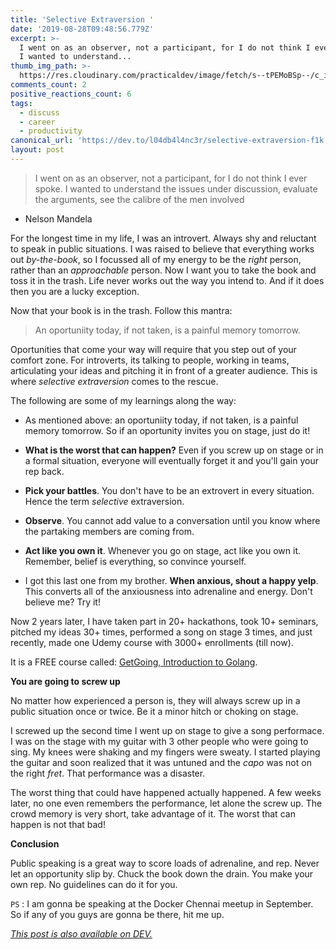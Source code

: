 ```yaml
---
title: 'Selective Extraversion '
date: '2019-08-28T09:48:56.779Z'
excerpt: >-
  I went on as an observer, not a participant, for I do not think I ever spoke.
  I wanted to understand...
thumb_img_path: >-
  https://res.cloudinary.com/practicaldev/image/fetch/s--tPEMoBSp--/c_imagga_scale,f_auto,fl_progressive,h_420,q_auto,w_1000/https://thepracticaldev.s3.amazonaws.com/i/2i8baq3tyc0r5h8l4p3j.jpeg
comments_count: 2
positive_reactions_count: 6
tags:
  - discuss
  - career
  - productivity
canonical_url: 'https://dev.to/l04db4l4nc3r/selective-extraversion-f1k'
layout: post
---
```

> I went on as an observer, not a participant, for I do not think I ever spoke. I wanted to understand the issues under discussion, evaluate the arguments, see the calibre of the men involved
- Nelson Mandela

For the longest time in my life, I was an introvert. Always shy and reluctant to speak in public situations. I was raised to believe that everything works out *by-the-book*, so I focussed all of my energy to be the *right* person, rather than an *approachable* person. Now I want you to take the book and toss it in the trash. Life never works out the way you intend to. And if it does then you are a lucky exception.
 
Now that your book is in the trash. Follow this mantra:

> An oportuniity today, if not taken, is a painful memory tomorrow.

Oportunities that come your way will require that you step out of your comfort zone. For introverts, its talking to people, working in teams, articulating your ideas and pitching it in front of a greater audience. This is where *selective extraversion* comes to the rescue.

The following are some of my learnings along the way:

* As mentioned above: an oportuniity today, if not taken, is a painful memory tomorrow. So if an oportunity invites you on stage, just do it!

* **What is the worst that can happen?** Even if you screw up on stage or in a formal situation, everyone will eventually forget it and you'll gain your rep back.

* **Pick your battles**. You don't have to be an extrovert in every situation. Hence the term *selective* extraversion. 

* **Observe**. You cannot add value to a conversation until you know where the partaking members are coming from.

* **Act like you own it**. Whenever you go on stage, act like you own it. Remember, belief is everything, so convince yourself.

* I got this last one from my brother. **When anxious, shout a happy yelp**. This converts all of the anxiousness into adrenaline and energy. Don't believe me? Try it!


Now 2 years later, I have taken part in 20+ hackathons, took 10+ seminars, pitched my ideas 30+ times, performed a song on stage 3 times, and just recently, made one Udemy course with 3000+ enrollments (till now).

It is a FREE course called: [GetGoing, Introduction to Golang](https://udemy.com/course/getgoing). 

**You are going to screw up**

No matter how experienced a person is, they will always screw up in a public situation once or twice. Be it a minor hitch or choking on stage. 

I screwed up the second time I went up on stage to give a song performace. I was on the stage with my guitar with 3 other people who were going to sing. My knees were shaking and my fingers were sweaty. I started playing the guitar and soon realized that it was untuned and the *capo* was not on the right *fret*. That performance was a disaster. 

The worst thing that could have happened actually happened. A few weeks later, no one even remembers the performance, let alone the screw up. The crowd memory is very short, take advantage of it. The worst that can happen is not that bad!

**Conclusion**

Public speaking is a great way to score loads of adrenaline, and rep. Never let an opportunity slip by. Chuck the book down the drain. You make your own rep. No guidelines can do it for you.


`PS`
: I am gonna be speaking at the Docker Chennai meetup in September. So if any of you guys are gonna be there, hit me up.

*[This post is also available on DEV.](https://dev.to/l04db4l4nc3r/selective-extraversion-f1k)*


<script>
const parent = document.getElementsByTagName('head')[0];
const script = document.createElement('script');
script.type = 'text/javascript';
script.src = 'https://cdnjs.cloudflare.com/ajax/libs/iframe-resizer/4.1.1/iframeResizer.min.js';
script.charset = 'utf-8';
script.onload = function() {
    window.iFrameResize({}, '.liquidTag');
};
parent.appendChild(script);
</script>    
